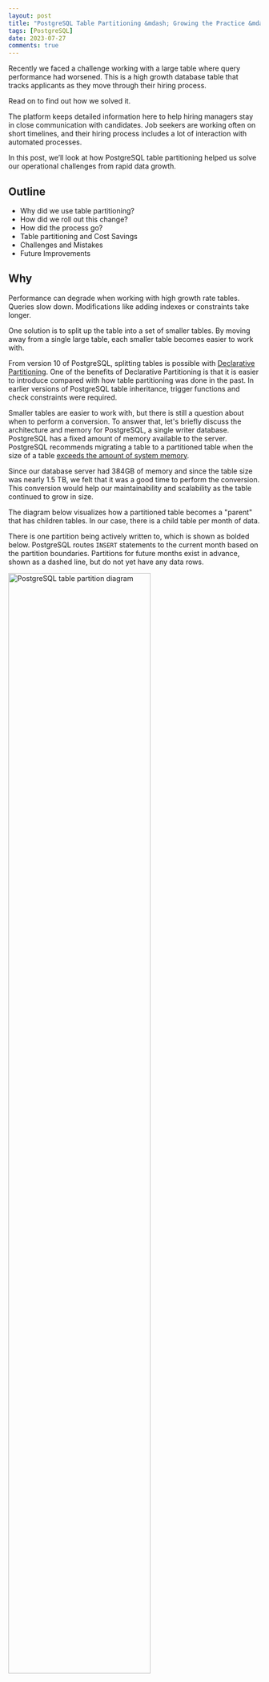 ```yaml
---
layout: post
title: "PostgreSQL Table Partitioning &mdash; Growing the Practice &mdash; Part 1 of 2"
tags: [PostgreSQL]
date: 2023-07-27
comments: true
---
```


Recently we faced a challenge working with a large table where query performance had worsened. This is a high growth database table that tracks applicants as they move through their hiring process.

Read on to find out how we solved it.

The platform keeps detailed information here to help hiring managers stay in close communication with candidates. Job seekers are working often on short timelines, and their hiring process includes a lot of interaction with automated processes.

In this post, we’ll look at how PostgreSQL table partitioning helped us solve our operational challenges from rapid data growth.


## Outline

* Why did we use table partitioning?
* How did we roll out this change?
* How did the process go?
* Table partitioning and Cost Savings
* Challenges and Mistakes
* Future Improvements


## Why

Performance can degrade when working with high growth rate tables. Queries slow down. Modifications like adding indexes or constraints take longer.

One solution is to split up the table into a set of smaller tables. By moving away from a single large table, each smaller table becomes easier to work with.

From version 10 of PostgreSQL, splitting tables is possible with [Declarative Partitioning](https://www.postgresql.org/docs/current/ddl-partitioning.html). One of the benefits of Declarative Partitioning is that it is easier to introduce compared with how table partitioning was done in the past. In earlier versions of PostgreSQL table inheritance, trigger functions and check constraints were required.

Smaller tables are easier to work with, but there is still a question about when to perform a conversion. To answer that, let's briefly discuss the architecture and memory for PostgreSQL, a single writer database. PostgreSQL has a fixed amount of memory available to the server. PostgreSQL recommends migrating a table to a partitioned table when the size of a table [exceeds the amount of system memory](https://www.postgresql.org/docs/current/ddl-partitioning.html).

Since our database server had 384GB of memory and since the table size was nearly 1.5 TB, we felt that it was a good time to perform the conversion. This conversion would help our maintainability and scalability as the table continued to grow in size.

The diagram below visualizes how a partitioned table becomes a "parent" that has children tables. In our case, there is a child table per month of data.

There is one partition being actively written to, which is shown as bolded below. PostgreSQL routes `INSERT` statements to the current month based on the partition boundaries. Partitions for future months exist in advance, shown as a dashed line, but do not yet have any data rows.

<img src="/images/postgresql-partitioned-table-diagram.jpg" alt="PostgreSQL table partition diagram" style="width:75%;" />

Now that we know a little about why, the next question was how we would perform the conversion.

## How

Our main database runs on PostgreSQL 13. Each release of PostgreSQL since version 10 has added improvements to Declarative Partitioning.

We use [Logical Replication](https://www.postgresql.org/docs/current/logical-replication.html) as part of our data pipeline process to copy row modifications into the data warehouse.

Support for Logical Replication of partitioned tables was added in version 13 [^logrep] which was good timing for our needs. Let's look at more details of this database table.

* From the Declarative Partitioning types, we selected the `RANGE` type
* We partitioned on the `created_at` column
* We partitioned by month, which meant we needed 24 of them to cover 2 years, and then some more future months.
* We used the [pgslice](https://github.com/ankane/pgslice) command line program to perform the conversion.

The conversion process was performed *online*, meaning there was no planned downtime.

## Conversion with pgslice

[pgslice](https://github.com/ankane/pgslice) is a command line program written in Ruby. The quick version of how it works is as follows.

- You make a clone of your original table, which will serve as a destination for copied rows.
- pgslice provides a batched row copying command. Using this command, you copy rows from the original table to the destination.
- Once copying has completed, update table statistics (`ANALYZE`) and rename the tables

The app is now writing and reading to a partitioned table.

New inserts will flow into the current month. An important caveat of pgslice is that it’s designed for Append Only tables, meaning rows are inserted and not updated or deleted. Fortunately this table was a "mostly append only" table, and we were able to bring forward the small amount of updates using a separate process.

We manage 10 production databases each with their own copy of this table. pgslice can now be a standard tool used for our next table conversion. It’s parameterized and flexible, however we also added a small Ruby helper class to deal with some inconsistencies between databases. This helper class also serves as documentation for the arguments that each command received when they were invoked.

Row copying as a conversion technique includes significant trade-offs to be aware of. Significant testing of application code compatibility is needed with this approach. We made the app fully compatible with both types of tables simultaneously so that we could roll forward or backward.

During the conversion, more disk IO, space consumption, and WAL writes will occur. You may need to throttle down the copy process, which means it will take longer but will allow background processes like index maintenance and replication to catch up.

We recommend over provisioning your database resources and running during a low activity period. You will want lots of space capacity to run this in order to avoid disrupting application queries.

Alright, so that covers some details about our setup. How did the conversion process go?


## How did it go?

The table partition conversion was successful. We've been running a partitioned table in all environments for several weeks now.

We did have some hiccups and addressed those issues as they arose. In Part 2 of this series,[^part2] we’ll dig into how we solved a gnarly problem related to Primary Keys.

In collaboration with product stakeholders, a decision was made to limit the amount of data needed from this table for the application. This decision was helpful for the engineering team because it meant old data could be archived. Archiving data greatly helps the performance and reliability for this table because it may not effectively grow at a slower rate.

This also meant we could effectively shrink the total size of the table immediately.

Does this mean that some cost savings were also possible?

## Cost Savings

With AWS PostgreSQL databases, relocating data out of Aurora PostgreSQL and in to object storage directly lowers costs. Aurora charges in 10 GB increments per month.[^rdspriceguide] Charges go up as you consume more space, but also down[^awsdynamicresize] as you consume less space.

With this project, data may be relocated from the database to AWS S3. S3 stores the same GB-month at 80% less cost compared with Aurora, meaning there is a cost savings opportunity here.

When performing this relocation for terabytes of data, the cost savings can become meaningful. Besides the one-time cost savings, automating this relocation process means that costs will be more flat over time as opposed to perpetually increasing.

Now that we've covered cost savings, let's look at what could go better next time.


## Challenges and Mistakes

We work hard to avoid data loss and minimize errors. Some scenarios are impractical to fully replicate in lower environments though due to time and engineering constraints.

* Copying rows uses a lot of resources. Use batches, throttling, or stop the process if copying harms the application queries.
* Copying consumes a lot of space. Costs will increase in the short term. Make sure to export and dump retired tables so that you end up with lower costs, and not greater costs!
* Copying causes a lot of transaction log modifications. Make sure there is space capacity for consumers of the transaction log.
* Removing indexes on the destination table helped speed up the writes. Grab the create index DDL from the original table using the query below. Create the indexes again on the destination table after the rows are copied.

This query lists how the indexes were created.

```sql
SELECT indexdef FROM pg_indexes WHERE indexname = 'index_name';
```

## Wrap Up

We hope you enjoyed this look into how we used the PostgreSQL Declarative Partitioning capability to help us solve some operational challenges for a high growth table, and how we performed an online partitioned table conversion.

Thanks to Bharath Dakanna and Bobby Ryterski for helping on this project and reviewing earlier versions of this post.



[^rdspriceguide]: CloudZero RDS Price Guide <https://www.cloudzero.com/blog/rds-pricing>
[^awsdynamicresize]: Aurora Dynamic Resizing <https://aws.amazon.com/about-aws/whats-new/2020/10/amazon-aurora-enables-dynamic-resizing-database-storage-space/>
[^logrep]: Partitioned tables can now be replicated <https://amitlan.com/2020/05/14/partition-logical-replication.html>
[^part2]: PostgreSQL Table Partitioning Primary Keys — The Reckoning — Part 2 of 2 <https://fountain.engineering/2023/05/04/postgresql-partitioning-primary-key/>

